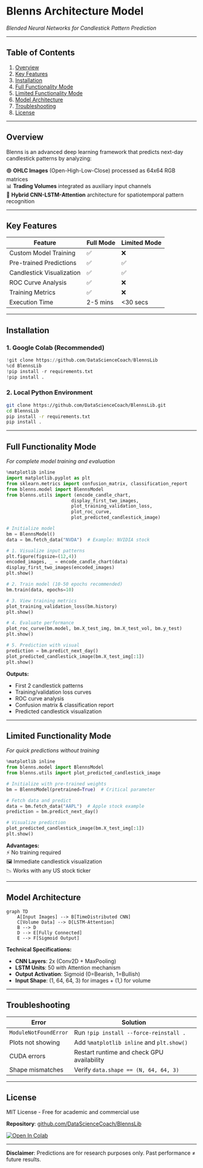 # **Blenns Architecture Model**  
*Blended Neural Networks for Candlestick Pattern Prediction*  

---

## **Table of Contents**  
1. [Overview](#overview)  
2. [Key Features](#key-features)  
3. [Installation](#installation)  
4. [Full Functionality Mode](#full-functionality-mode)  
5. [Limited Functionality Mode](#limited-functionality-mode)  
6. [Model Architecture](#model-architecture)  
7. [Troubleshooting](#troubleshooting)  
8. [License](#license)  

---

## **Overview**  
Blenns is an advanced deep learning framework that predicts next-day candlestick patterns by analyzing:  

🟢 **OHLC Images** (Open-High-Low-Close) processed as 64x64 RGB matrices  
📊 **Trading Volumes** integrated as auxiliary input channels  
🧠 **Hybrid CNN-LSTM-Attention** architecture for spatiotemporal pattern recognition  

---

## **Key Features**  

| Feature | Full Mode | Limited Mode |  
|---------|----------|-------------|  
| Custom Model Training | ✅ | ❌ |  
| Pre-trained Predictions | ✅ | ✅ |  
| Candlestick Visualization | ✅ | ✅ |  
| ROC Curve Analysis | ✅ | ❌ |  
| Training Metrics | ✅ | ❌ |  
| Execution Time | 2-5 mins | <30 secs |  

---

## **Installation**  

### **1. Google Colab (Recommended)**  
```python
!git clone https://github.com/DataScienceCoach/BlennsLib
%cd BlennsLib
!pip install -r requirements.txt
!pip install .
```

### **2. Local Python Environment**  
```bash
git clone https://github.com/DataScienceCoach/BlennsLib.git
cd BlennsLib
pip install -r requirements.txt
pip install .
```

---

## **Full Functionality Mode**  
*For complete model training and evaluation*  

```python
%matplotlib inline
import matplotlib.pyplot as plt
from sklearn.metrics import confusion_matrix, classification_report
from blenns.model import BlennsModel
from blenns.utils import (encode_candle_chart, 
                        display_first_two_images,
                        plot_training_validation_loss,
                        plot_roc_curve,
                        plot_predicted_candlestick_image)

# Initialize model
bm = BlennsModel()
data = bm.fetch_data("NVDA")  # Example: NVIDIA stock

# 1. Visualize input patterns
plt.figure(figsize=(12,4))
encoded_images, _ = encode_candle_chart(data)
display_first_two_images(encoded_images)
plt.show()

# 2. Train model (10-50 epochs recommended)
bm.train(data, epochs=10)

# 3. View training metrics
plot_training_validation_loss(bm.history)
plt.show()

# 4. Evaluate performance
plot_roc_curve(bm.model, bm.X_test_img, bm.X_test_vol, bm.y_test)
plt.show()

# 5. Prediction with visual
prediction = bm.predict_next_day()
plot_predicted_candlestick_image(bm.X_test_img[:1])
plt.show()
```

**Outputs:**  
- First 2 candlestick patterns  
- Training/validation loss curves  
- ROC curve analysis  
- Confusion matrix & classification report  
- Predicted candlestick visualization  

---

## **Limited Functionality Mode**  
*For quick predictions without training*  

```python
%matplotlib inline
from blenns.model import BlennsModel
from blenns.utils import plot_predicted_candlestick_image

# Initialize with pre-trained weights
bm = BlennsModel(pretrained=True)  # Critical parameter

# Fetch data and predict
data = bm.fetch_data("AAPL")  # Apple stock example
prediction = bm.predict_next_day()

# Visualize prediction
plot_predicted_candlestick_image(bm.X_test_img[:1])
plt.show()
```

**Advantages:**  
⚡ No training required  
🖼️ Immediate candlestick visualization  
📉 Works with any US stock ticker  

---

## **Model Architecture**  

```mermaid
graph TD
    A[Input Images] --> B[TimeDistributed CNN]
    C[Volume Data] --> D[LSTM-Attention]
    B --> D
    D --> E[Fully Connected]
    E --> F[Sigmoid Output]
```

**Technical Specifications:**  
- **CNN Layers**: 2x (Conv2D + MaxPooling)  
- **LSTM Units**: 50 with Attention mechanism  
- **Output Activation**: Sigmoid (0=Bearish, 1=Bullish)  
- **Input Shape**: (1, 64, 64, 3) for images + (1,) for volume  

---

## **Troubleshooting**  

| Error | Solution |  
|-------|----------|  
| `ModuleNotFoundError` | Run `!pip install --force-reinstall .` |  
| Plots not showing | Add `%matplotlib inline` and `plt.show()` |  
| CUDA errors | Restart runtime and check GPU availability |  
| Shape mismatches | Verify `data.shape == (N, 64, 64, 3)` |  

---

## **License**  
MIT License - Free for academic and commercial use  

**Repository**: [github.com/DataScienceCoach/BlennsLib](https://github.com/DataScienceCoach/BlennsLib)  

[![Open In Colab](https://colab.research.google.com/assets/colab-badge.svg)](https://colab.research.google.com/github/DataScienceCoach/BlennsLib/blob/main/examples/demo.ipynb)  

---
**Disclaimer**: Predictions are for research purposes only. Past performance ≠ future results.
